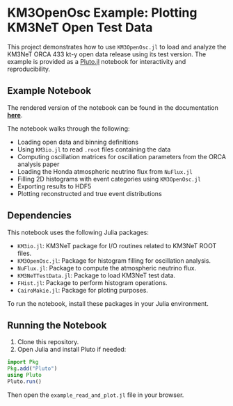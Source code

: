 # KM3OpenOsc Example: Plotting KM3NeT Open Test Data

This project demonstrates how to use `KM3OpenOsc.jl`  to load and analyze the KM3NeT ORCA 433 kt-y open data release using its test version. The example is provided as a [Pluto.jl](https://github.com/fonsp/Pluto.jl) notebook for interactivity and reproducibility.

## Example Notebook

The rendered version of the notebook can be found in the documentation [**here**](https://km3openosc-jl-fd9d00.pages.km3net.de/dev/notebooks/example_read_and_plot/).

The notebook walks through the following:
- Loading open data and binning definitions
- Using `KM3io.jl` to read `.root` files containing the data
- Computing oscillation matrices for oscillation parameters from the ORCA analysis paper
- Loading the Honda atmospheric neutrino flux from `NuFlux.jl`
- Filling 2D histograms with event categories using `KM3OpenOsc.jl`
- Exporting results to HDF5
- Plotting reconstructed and true event distributions

## Dependencies

This notebook uses the following Julia packages:
- `KM3io.jl`: KM3NeT package for I/O routines related to KM3NeT ROOT files.
- `KM3OpenOsc.jl`: Package for histogram filling for oscillation analysis.
- `NuFlux.jl`: Package to compute the atmospheric neutrino flux.
- `KM3NeTTestData.jl`: Package to load KM3NeT test data.
- `FHist.jl`: Package to perform histogram operations.
- `CairoMakie.jl`: Package for ploting purposes.

To run the notebook, install these packages in your Julia environment.

## Running the Notebook

1. Clone this repository.
2. Open Julia and install Pluto if needed:

```julia
import Pkg
Pkg.add("Pluto")
using Pluto
Pluto.run()
```

Then open the `example_read_and_plot.jl` file in your browser.